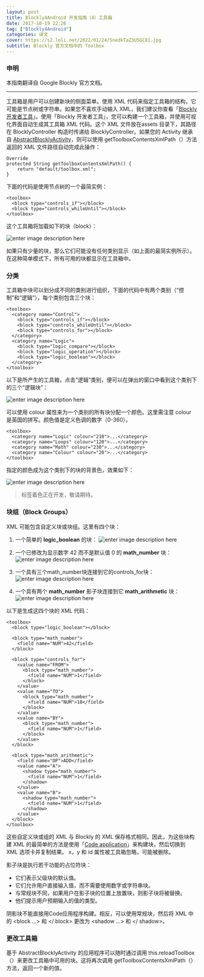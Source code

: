```yaml
---
layout: post
title: Blockly4Android 开发指南（4）工具箱
date: 2017-10-19 22:26
tag: ["Blockly4Android"]
categories: 译文
cover: https://s2.loli.net/2022/01/24/SnedkTaZ3U5GC81.jpg
subtitle: Blockly 官方文档中的 Toolbox
---
```

### 申明

本指南翻译自 Google Blockly 官方文档。

---

工具箱是用户可以创建新块的侧面菜单。使用 XML 代码来指定工具箱的结构，它可能是节点树或字符串。如果您不喜欢手动输入 XML，我们建议你查看「[Blockly 开发者工具](https://developers.google.cn/blockly/guides/create-custom-blocks/blockly-developer-tools)」。使用「Blockly 开发者工具」，您可以构建一个工具箱，并使用可视化界面自动生成其工具箱 XML 代码。这个 XML 文件放在assets 目录下，其路径在 BlocklyController 构造时传递给 BlocklyController。如果您的 Activity 继承自 [AbstractBlocklyActivity](https://github.com/google/blockly-android/blob/master/blocklylib-core/src/main/java/com/google/blockly/android/AbstractBlocklyActivity.java)，则可以使用 getToolboxContentsXmlPath（）方法返回的 XML 文件路径自动完成此操作：

```
Override
protected String getToolboxContentsXmlPath() {
    return "default/toolbox.xml";
}
```

下面的代码是使用节点树的一个最简实例：

```
<toolbox>
  <block type="controls_if"></block>
  <block type="controls_whileUntil"></block>
</toolbox>
```

这个工具箱将加载如下的块（block）：

![enter image description here](https://developers.google.cn/blockly/images/toolbox-minimal-android.png)

如果只有少量的块，那么它们可能没有任何类别显示（如上面的最简实例所示）。在这种简单模式下，所有可用的块都显示在工具箱中。

### 分类

工具箱中块可以划分成不同的类别进行组织，下面的代码中有两个类别（“控制”和“逻辑”），每个类别包含三个块：

```
<toolbox>
  <category name="Control">
    <block type="controls_if"></block>
    <block type="controls_whileUntil"></block>
    <block type="controls_for"></block>
  </category>
  <category name="Logic">
    <block type="logic_compare"></block>
    <block type="logic_operation"></block>
    <block type="logic_boolean"></block>
  </category>
</toolbox>
```

以下是所产生的工具箱，点击“逻辑”类别，便可以在弹出的窗口中看到这个类别下的三个“逻辑块”：

![enter image description here](https://developers.google.cn/blockly/images/toolbox-categories-android.png)

可以使用 colour 属性来为一个类别的所有块分配一个颜色。这里需注意 colour 是英国的拼写。颜色值是定义色调的数字（0-360）。

```
<toolbox>
  <category name="Logic" colour="210">...</category>
  <category name="Loops" colour="120">...</category>
  <category name="Math" colour="230">...</category>
  <category name="Colour" colour="20">...</category>
</toolbox>
```

指定的颜色成为这个类别下的块的背景色，效果如下：

![enter image description here](https://developers.google.cn/blockly/images/toolbox-colours-android.png)

> 标签着色正在开发，敬请期待。

### 块组（Block Groups）

XML 可能包含自定义块或块组。这里有四个块：

1. 一个简单的 **logic_boolean** 的块：
![enter image description here](https://developers.google.cn/blockly/images/true.png)

2. 一个已修改为显示数字 42 而不是默认值 0 的 **math_number** 块：
![enter image description here](https://developers.google.cn/blockly/images/42.png)

3. 一个具有三个math_number块连接到它的controls_for块：
![enter image description here](https://developers.google.cn/blockly/images/count-with.png)

4. 一个具有两个 **math_number** 影子块连接到它 **math_arithmetic** 块：
![enter image description here](https://developers.google.cn/blockly/images/1plus1.png)

以下是生成这四个块的 XML 代码：

```
<toolbox>
  <block type="logic_boolean"></block>

  <block type="math_number">
    <field name="NUM">42</field>
  </block>

  <block type="controls_for">
    <value name="FROM">
      <block type="math_number">
        <field name="NUM">1</field>
      </block>
    </value>
    <value name="TO">
      <block type="math_number">
        <field name="NUM">10</field>
      </block>
    </value>
    <value name="BY">
      <block type="math_number">
        <field name="NUM">1</field>
      </block>
    </value>
  </block>

  <block type="math_arithmetic">
    <field name="OP">ADD</field>
    <value name="A">
      <shadow type="math_number">
        <field name="NUM">1</field>
      </shadow>
    </value>
    <value name="B">
      <shadow type="math_number">
        <field name="NUM">1</field>
      </shadow>
    </value>
  </block>
</toolbox>
```

这些自定义块或组的 XML 与 Blockly 的 XML 保存格式相同。因此，为这些块构建 XML 的最简单的方法是使用「[Code application](https://blockly-demo.appspot.com/static/demos/code/index.html)」来构建块，然后切换到 XML 选项卡并复制结果。 x，y 和 id 属性被工具箱忽略，可能被删除。

影子块是执行若干功能的占位符块：

- 它们表示父级块的默认值。
- 它们允许用户直接输入值，而不需要使用数字或字符串块。
- 与常规块不同，如果用户在影子块的位置上放置块，则影子块将被替换。
- 他们提示用户预期输入的值的类型。

阴影块不能直接用Code应用程序构建。相反，可以使用常规块，然后将 XML 中的 <block ...> 和 </ block> 更改为 <shadow ...> 和 </ shadow>。

### 更改工具箱

基于 AbstractBlocklyActivity 的应用程序可以随时通过调用 this.reloadToolbox（）来更改工具箱中可用的块。这将再次调用 getToolboxContentsXmlPath（）方法，返回一个新的值。